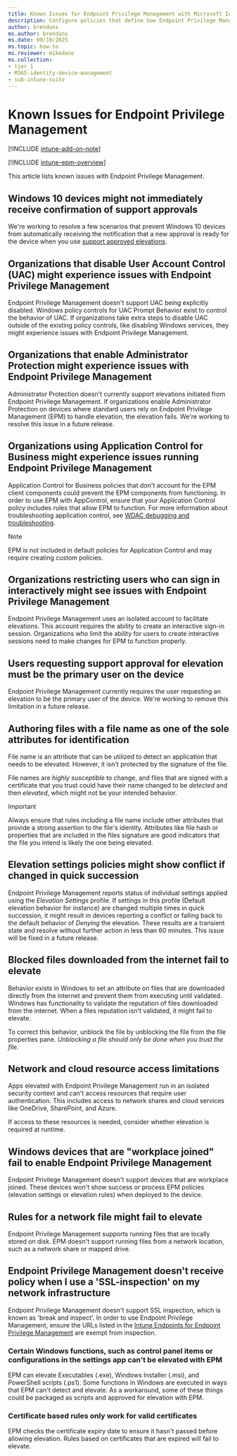 ```yaml
---
title: Known Issues for Endpoint Privilege Management with Microsoft Intune
description: Configure policies that define how Endpoint Privilege Management functions in your tenant, and behaviors when elevating files to run in administrative context.
author: brenduns
ms.author: brenduns
ms.date: 09/10/2025
ms.topic: how-to
ms.reviewer: mikedano
ms.collection:
- tier 1
- M365-identity-device-management
- sub-intune-suite
---
```


# Known Issues for Endpoint Privilege Management

[!INCLUDE [intune-add-on-note](../includes/intune-add-on-note.md)]

[!INCLUDE [intune-epm-overview](includes/intune-epm-overview.md)]

This article lists known issues with Endpoint Privilege Management.

## Windows 10 devices might not immediately receive confirmation of support approvals

We're working to resolve a few scenarios that prevent Windows 10 devices from automatically receiving the notification that a new approval is ready for the device when you use [support approved elevations](../protect/epm-support-approved.md#about-support-approved-elevations).

## Organizations that disable User Account Control (UAC) might experience issues with Endpoint Privilege Management

Endpoint Privilege Management doesn't support UAC being explicitly disabled. Windows policy controls for UAC Prompt Behavior exist to control the behavior of UAC. If organizations take extra steps to disable UAC outside of the existing policy controls, like disabling Windows services, they might experience issues with Endpoint Privilege Management.

## Organizations that enable Administrator Protection might experience issues with Endpoint Privilege Management

Administrator Protection doesn't currently support elevations initiated from Endpoint Privilege Management. If organizations enable Administrator Protection on devices where standard users rely on Endpoint Privilege Management (EPM) to handle elevation, the elevation fails. We're working to resolve this issue in a future release.

## Organizations using Application Control for Business might experience issues running Endpoint Privilege Management

Application Control for Business policies that don't account for the EPM client components could prevent the EPM components from functioning. In order to use EPM with AppControl, ensure that your Application Control policy includes rules that allow EPM to function. For more information about troubleshooting application control, see [WDAC debugging and troubleshooting](/windows/security/application-security/application-control/windows-defender-application-control/operations/wdac-debugging-and-troubleshooting).

> [!Note]
> EPM is not included in default policies for Application Control and may require creating custom policies.

## Organizations restricting users who can sign in interactively might see issues with Endpoint Privilege Management

Endpoint Privilege Management uses an isolated account to facilitate elevations. This account requires the ability to create an interactive sign-in session. Organizations who limit the ability for users to create interactive sessions need to make changes for EPM to function properly.

## Users requesting support approval for elevation must be the primary user on the device

Endpoint Privilege Management currently requires the user requesting an elevation to be the primary user of the device. We're working to remove this limitation in a future release.

## Authoring files with a file name as one of the sole attributes for identification

File name is an attribute that can be utilized to detect an application that needs to be elevated. However, it isn't protected by the signature of the file.

File names are *highly susceptible* to change, and files that are signed with a certificate that you trust could have their name changed to be *detected* and then *elevated*, which might not be your intended behavior.

> [!IMPORTANT]
> Always ensure that rules including a file name include other attributes that provide a strong assertion to the file's identity. Attributes like file hash or properties that are included in the files signature are good indicators that the file you intend is likely the one being elevated.

## Elevation settings policies might show conflict if changed in quick succession

Endpoint Privilege Management reports status of individual settings applied using the *Elevation Settings* profile. If settings in this profile (Default elevation behavior for instance) are changed multiple times in quick succession, it might result in devices reporting a conflict or falling back to the default behavior of *Denying* the elevation. These results are a transient state and resolve without further action in less than 60 minutes. This issue will be fixed in a future release.

## Blocked files downloaded from the internet fail to elevate

Behavior exists in Windows to set an attribute on files that are downloaded directly from the internet and prevent them from executing until validated. Windows has functionality to validate the reputation of files downloaded from the internet. When a files reputation isn't validated, it might fail to elevate.

To correct this behavior, unblock the file by unblocking the file from the file properties pane. *Unblocking a file should only be done when you trust the file*.

## Network and cloud resource access limitations

Apps elevated with Endpoint Privilege Management run in an isolated security context and can't access resources that require user authentication. This includes access to network shares and cloud services like OneDrive, SharePoint, and Azure.

If access to these resources is needed, consider whether elevation is required at runtime.

## Windows devices that are "workplace joined" fail to enable Endpoint Privilege Management

Endpoint Privilege Management doesn't support devices that are workplace joined. These devices won't show success or process EPM policies (elevation settings or elevation rules) when deployed to the device.

## Rules for a network file might fail to elevate

Endpoint Privilege Management supports running files that are locally stored on disk. EPM doesn't support running files from a network location, such as a network share or mapped drive.

## Endpoint Privilege Management doesn't receive policy when I use a 'SSL-inspection' on my network infrastructure

Endpoint Privilege Management doesn't support SSL inspection, which is known as 'break and inspect'. In order to use Endpoint Privilege Management, ensure the URLs listed in the [Intune Endpoints for Endpoint Privilege Management](../fundamentals/intune-endpoints.md#microsoft-intune-endpoint-privilege-management) are exempt from inspection.

### Certain Windows functions, such as control panel items or configurations in the settings app can't be elevated with EPM

EPM can elevate Executables (.exe), Windows Installer (.msi), and PowerShell scripts (.ps1). Some functions in Windows are executed in ways that EPM can't detect and elevate. As a workaround, some of these things could be packaged as scripts and approved for elevation with EPM.

### Certificate based rules only work for valid certificates

EPM checks the certificate expiry date to ensure it hasn't passed before allowing elevation. Rules based on certificates that are expired will fail to elevate.

